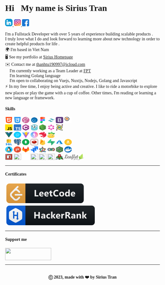 <div face="Cascadia Code" style="font-family: Cascadia Code;">
  
<h1>Hi👋My name is Sirius Tran</h1>
  
<p align="left">
  <a href="https://www.linkedin.com/in/tutranmvp/" target="_blank">
    <img height="24" src="https://raw.githubusercontent.com/TuTranMVP/TuTranMVP/a4c19c4d0c6cf1019227503eaed82d3fae391f57/imgs/linked.svg">
  </a>
  <a href="https://www.instagram.com/tutranmvp/" target="_blank">
    <img height="24" src="https://raw.githubusercontent.com/TuTranMVP/TuTranMVP/17d7ebbbb4d64298a7f77ff6405c2c70747b07c5/imgs/instagram2.svg">
  </a>
   <a href="https://www.facebook.com/tutranmvp/" target="_blank">
    <img height="23" src="https://raw.githubusercontent.com/TuTranMVP/TuTranMVP/32ebaf8ff1ff979c5dae85edfeae8e1354434495/imgs/facebook.svg">
  </a>
</p>

I'm a Fullstack Developer with over 5 years of experience building scalable products .<br>
I truly love what I do and look forward to learning more about new technology in order to create helpful products for life .<br>
🌍  I'm based in Viet Nam <br>
🖥️  See my portfolio at <a href="https://tutran-profile.web.app">Sirius Homepage</a> <br>
✉️  Contact me at <a href="mailto:thanhtu190997@icloud.com">thanhtu190997@icloud.com</a> <br>
🚀  I'm currently working as a Team Leader at <a href="https://www.fpt-software.com/">FPT</a> <br>
🧠  I'm learning Golang language <br>
🤝  I'm open to collaborating on Vuejs, Nuxtjs, Nodejs, Golang and Javascript <br>
⚡  In my free time, I enjoy being active and creative. I like to ride a motorbike to explore new places or play the game with a cup of coffee. Other times, I'm reading or learning a new language or framework.
<br>

<h4>Skills</h5>
  <code><img height="20" width="24" src="https://raw.githubusercontent.com/TuTranMVP/TuTranMVP/972725a00d786c45d075a3dbb9540664485e54f8/imgs/html-5.svg"></code>
  <code><img height="20" width="24" src="https://raw.githubusercontent.com/TuTranMVP/TuTranMVP/972725a00d786c45d075a3dbb9540664485e54f8/imgs/css-3.svg"></code>
  <code><img height="20" width="24" src="https://raw.githubusercontent.com/TuTranMVP/TuTranMVP/32ebaf8ff1ff979c5dae85edfeae8e1354434495/imgs/sass.svg"></code>
  <code><img height="20" width="24" src="https://raw.githubusercontent.com/TuTranMVP/TuTranMVP/2165e2ebf71fc12986fd38ba433735c0f3c9e9dd/imgs/jquery.svg"></code>
  <code><img height="20" width="24" src="https://raw.githubusercontent.com/TuTranMVP/TuTranMVP/17d7ebbbb4d64298a7f77ff6405c2c70747b07c5/imgs/figma.svg"></code>
  <code><img height="20" width="24" src="https://raw.githubusercontent.com/TuTranMVP/TuTranMVP/125da83da1495fa3a33d9607e71d5fbd7cf9cfdf/imgs/tailwind.svg"></code>
  <code><img height="20" width="24" src="https://raw.githubusercontent.com/TuTranMVP/TuTranMVP/125da83da1495fa3a33d9607e71d5fbd7cf9cfdf/imgs/bootstrap.svg"></code>
  <code><img height="20" width="24" src="https://raw.githubusercontent.com/TuTranMVP/TuTranMVP/a056b942c91404e2af9e7202e2d0168bcbd9cf64/imgs/atomic-design.svg"></code>
<br>
  <code><img height="20" width="24" src="https://raw.githubusercontent.com/TuTranMVP/TuTranMVP/a056b942c91404e2af9e7202e2d0168bcbd9cf64/imgs/js.svg"></code>
  <code><img height="20" width="24" src="https://raw.githubusercontent.com/TuTranMVP/TuTranMVP/a056b942c91404e2af9e7202e2d0168bcbd9cf64/imgs/typescript.svg"></code>
  <code><img height="20" width="24" src="https://raw.githubusercontent.com/TuTranMVP/TuTranMVP/a056b942c91404e2af9e7202e2d0168bcbd9cf64/imgs/c-sharp.svg"></code>
  <code><img height="20" width="24" src="https://raw.githubusercontent.com/TuTranMVP/TuTranMVP/a056b942c91404e2af9e7202e2d0168bcbd9cf64/imgs/golang.svg"></code>
  <code><img height="20" width="24" src="https://raw.githubusercontent.com/TuTranMVP/TuTranMVP/a056b942c91404e2af9e7202e2d0168bcbd9cf64/imgs/node-js.svg"></code>
  <code><img height="20" width="24" src="https://raw.githubusercontent.com/TuTranMVP/TuTranMVP/1758ceb4464c3aceb8a8d6462a038085d8e1905d/imgs/graphql.svg"></code>
  <code><img height="20" width="24" src="https://raw.githubusercontent.com/TuTranMVP/TuTranMVP/125da83da1495fa3a33d9607e71d5fbd7cf9cfdf/imgs/api.svg"></code>
<br>
  <code><img height="20" width="24" src="https://raw.githubusercontent.com/TuTranMVP/TuTranMVP/ccae8c40c404bb02160868a7ff337af17992a120/imgs/vue.svg"></code>
  <code><img height="20" width="24" src="https://raw.githubusercontent.com/TuTranMVP/TuTranMVP/ccae8c40c404bb02160868a7ff337af17992a120/imgs/react.svg"></code>
  <code><img height="20" width="24" src="https://raw.githubusercontent.com/TuTranMVP/TuTranMVP/ccae8c40c404bb02160868a7ff337af17992a120/imgs/vite.svg"></code>
  <code><img height="20" width="24" src="https://raw.githubusercontent.com/TuTranMVP/TuTranMVP/ccae8c40c404bb02160868a7ff337af17992a120/imgs/nitro.svg"></code>
  <code><img height="20" width="24" src="https://raw.githubusercontent.com/TuTranMVP/TuTranMVP/ccae8c40c404bb02160868a7ff337af17992a120/imgs/nestjs-icon.svg"></code>
  <code><img height="20" width="24" src="https://raw.githubusercontent.com/TuTranMVP/TuTranMVP/a751f8eef181338e28ea60d787676716a8810382/imgs/pinia.svg"></code>
<br>
  <code><img height="20" width="24" src="https://raw.githubusercontent.com/TuTranMVP/TuTranMVP/a751f8eef181338e28ea60d787676716a8810382/imgs/sql-server.svg"></code>
  <code><img height="20" width="24" src="https://raw.githubusercontent.com/TuTranMVP/TuTranMVP/a751f8eef181338e28ea60d787676716a8810382/imgs/postgresql.svg"></code>
  <code><img height="20" width="24" src="https://raw.githubusercontent.com/TuTranMVP/TuTranMVP/a751f8eef181338e28ea60d787676716a8810382/imgs/mongodb.svg"></code>
  <code><img height="20" width="24" src="https://raw.githubusercontent.com/TuTranMVP/TuTranMVP/a751f8eef181338e28ea60d787676716a8810382/imgs/redis.svg"></code>
  <code><img height="20" width="24" src="https://raw.githubusercontent.com/TuTranMVP/TuTranMVP/a751f8eef181338e28ea60d787676716a8810382/imgs/firebase.svg"></code>
  <code><img height="20" width="24" src="https://raw.githubusercontent.com/TuTranMVP/TuTranMVP/a751f8eef181338e28ea60d787676716a8810382/imgs/supabase.svg"></code>
  <code><img height="20" width="24" src="https://raw.githubusercontent.com/TuTranMVP/TuTranMVP/a751f8eef181338e28ea60d787676716a8810382/imgs/azure.svg"></code>
  <code><img height="20" width="24" src="https://raw.githubusercontent.com/TuTranMVP/TuTranMVP/a751f8eef181338e28ea60d787676716a8810382/imgs/aws.svg"></code>
<br>
  <code><img height="20" width="24" src="https://raw.githubusercontent.com/TuTranMVP/TuTranMVP/ccae8c40c404bb02160868a7ff337af17992a120/imgs/linux.svg"></code>
  <code><img height="20" width="24" src="https://raw.githubusercontent.com/TuTranMVP/TuTranMVP/ccae8c40c404bb02160868a7ff337af17992a120/imgs/git.svg"></code>
  <code><img height="20" width="24" src="https://raw.githubusercontent.com/TuTranMVP/TuTranMVP/ccae8c40c404bb02160868a7ff337af17992a120/imgs/gitlab.svg"></code>
  <code><img height="20" width="24" src="https://raw.githubusercontent.com/TuTranMVP/TuTranMVP/ccae8c40c404bb02160868a7ff337af17992a120/imgs/jira.svg"></code>
  <code><img height="20" width="24" src="https://raw.githubusercontent.com/TuTranMVP/TuTranMVP/ccae8c40c404bb02160868a7ff337af17992a120/imgs/scrum.svg"></code>
  <code><img height="20" width="24" src="https://raw.githubusercontent.com/TuTranMVP/TuTranMVP/ccae8c40c404bb02160868a7ff337af17992a120/imgs/devops.svg"></code>
  <code><img height="20" width="24" src="https://raw.githubusercontent.com/TuTranMVP/TuTranMVP/a751f8eef181338e28ea60d787676716a8810382/imgs/nginx2.svg"></code>
  <code><img height="20" width="24" src="https://raw.githubusercontent.com/TuTranMVP/TuTranMVP/a751f8eef181338e28ea60d787676716a8810382/imgs/docker.svg"></code>
<br>
  <code><img height="20" width="24" src="https://raw.githubusercontent.com/TuTranMVP/TuTranMVP/125da83da1495fa3a33d9607e71d5fbd7cf9cfdf/imgs/npm.svg"></code>
  <code><img height="20" width="24" src="https://upload.wikimedia.org/wikipedia/commons/thumb/e/e3/ESLint_logo.svg/648px-ESLint_logo.svg.png"></code>
  <code><img height="20" width="24" src="https://raw.githubusercontent.com/TuTranMVP/TuTranMVP/ccae8c40c404bb02160868a7ff337af17992a120/imgs/websocket.svg"></code>
  <code><img height="20" width="24" src="https://webrtc.github.io/webrtc-org/assets/images/webrtc-logo-vert-retro-255x305.png"></code>
  <code><img height="20" width="24" src="https://global.discourse-cdn.com/flex035/uploads/threejs/original/2X/e/e4f86d2200d2d35c30f7b1494e96b9595ebc2751.png"></code>
  <code><img height="20" width="24" src="https://cdn.phaser.io/images/logo/logo-download-vector.png"></code>
  <code><img height="20" width="24" src="https://raw.githubusercontent.com/TuTranMVP/TuTranMVP/125da83da1495fa3a33d9607e71d5fbd7cf9cfdf/imgs/map.svg"></code>
  <code><img height="20" width="64" src="https://raw.githubusercontent.com/TuTranMVP/TuTranMVP/125da83da1495fa3a33d9607e71d5fbd7cf9cfdf/imgs/leaflet.svg"></code>
<hr/>

<h4>Certificates</h5>
<p align="left">
  <a href="">
    <img src="https://raw.githubusercontent.com/AbhishekMaira10/AbhishekMaira10/master/Resources/svg/leetcode.svg" alt="leetcode" style="vertical-align:top; margin:4px">
  </a>
  <a href="">
    <img src="https://raw.githubusercontent.com/AbhishekMaira10/AbhishekMaira10/master/Resources/svg/hackerrank.svg" alt="hackerrank" style="vertical-align:top; margin:4px">
  </a>
</p>
<hr/>

<h4>Support me</h5>
<a href="https://buymeacoffee.com/tutranmvp" target="_blank">
 <img align="center" height="40px" width="150px" src="https://www.codehim.com/wp-content/uploads/2022/09/bmc-button-640x180.png" />
</a>
<hr/>

<div align="center">
  <br/>
  <strong>Ⓒ 2023, made with ❤️ by Sirius Tran</strong>
</div>

</div>
